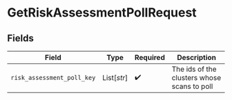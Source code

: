 # GetRiskAssessmentPollRequest


## Fields

| Field                                       | Type                                        | Required                                    | Description                                 |
| ------------------------------------------- | ------------------------------------------- | ------------------------------------------- | ------------------------------------------- |
| `risk_assessment_poll_key`                  | List[*str*]                                 | :heavy_check_mark:                          | The ids of the clusters whose scans to poll |